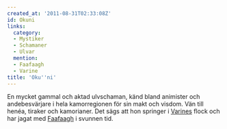 ```yaml
---
created_at: '2011-08-31T02:33:08Z'
id: Okuni
links:
  category:
  - Mystiker
  - Schamaner
  - Ulvar
  mention:
  - Faafaagh
  - Varine
title: 'Oku''ni'
---
```


En mycket gammal och aktad ulvschaman, känd bland animister och andebesvärjare i hela kamorregionen
för sin makt och visdom. Vän till henéa, tiraker och kamorianer. Det sägs att hon springer i
[Varines] flock och har jagat med [Faafaagh] i svunnen tid.

  [Varines]: Varine
  [Faafaagh]: Faafaagh